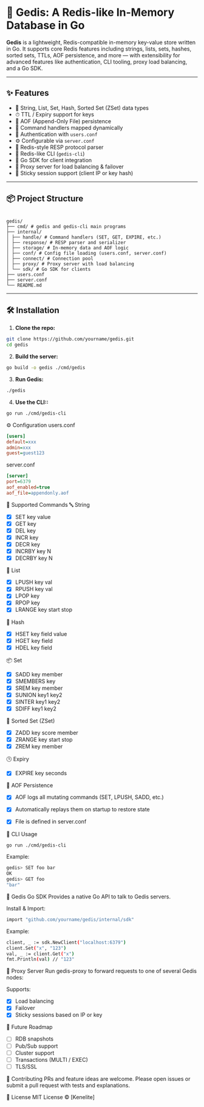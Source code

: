 # 🚀 Gedis: A Redis-like In-Memory Database in Go

**Gedis** is a lightweight, Redis-compatible in-memory key-value store written in Go. It supports core Redis features including strings, lists, sets, hashes, sorted sets, TTLs, AOF persistence, and more — with extensibility for advanced features like authentication, CLI tooling, proxy load balancing, and a Go SDK.

---

## ✨ Features

- 🔑 String, List, Set, Hash, Sorted Set (ZSet) data types
- ⏱ TTL / Expiry support for keys
- 📂 AOF (Append-Only File) persistence
- 🔁 Command handlers mapped dynamically
- 🔐 Authentication with `users.conf`
- ⚙️ Configurable via `server.conf`
- 💾 Redis-style RESP protocol parser
- 🧪 Redis-like CLI (`gedis-cli`)
- 🧩 Go SDK for client integration
- 🔄 Proxy server for load balancing & failover
- 📌 Sticky session support (client IP or key hash)

---

## 📦 Project Structure

```

gedis/
├── cmd/ # gedis and gedis-cli main programs
├── internal/
│ ├── handle/ # Command handlers (SET, GET, EXPIRE, etc.)
│ ├── response/ # RESP parser and serializer
│ ├── storage/ # In-memory data and AOF logic
│ ├── conf/ # Config file loading (users.conf, server.conf)
│ ├── connect/ # Connection pool
│ ├── proxy/ # Proxy server with load balancing
│ └── sdk/ # Go SDK for clients
├── users.conf
├── server.conf
└── README.md
```



---

## 🛠 Installation

1. **Clone the repo:**

```bash
git clone https://github.com/yourname/gedis.git
cd gedis
```

2. **Build the server:**
```bash
go build -o gedis ./cmd/gedis
```

3. **Run Gedis:**
```bash
./gedis
```

4. **Use the CLI::**
```bash
go run ./cmd/gedis-cli
```



⚙️ Configuration
users.conf
```ini
[users]
default=xxx
admin=xxx 
guest=guest123
```


server.conf
```ini
[server]
port=6379
aof_enabled=true
aof_file=appendonly.aof
```

🧪 Supported Commands
🔤 String
- [x] SET key value
- [x] GET key
- [x] DEL key
- [x] INCR key
- [x] DECR key
- [x] INCRBY key N
- [x] DECRBY key N

📝 List
- [x] LPUSH key val
- [x] RPUSH key val
- [x] LPOP key
- [x] RPOP key
- [x] LRANGE key start stop

🧾 Hash
- [x] HSET key field value
- [x] HGET key field
- [x] HDEL key field

📦 Set
- [x] SADD key member
- [x] SMEMBERS key
- [x] SREM key member
- [x] SUNION key1 key2
- [x] SINTER key1 key2
- [x] SDIFF key1 key2

🧮 Sorted Set (ZSet)
- [x] ZADD key score member
- [x] ZRANGE key start stop
- [x] ZREM key member

🕒 Expiry
- [x] EXPIRE key seconds

📑 AOF Persistence
- [x] AOF logs all mutating commands (SET, LPUSH, SADD, etc.)
- [x] Automatically replays them on startup to restore state
- [x] File is defined in server.conf


🧰 CLI Usage
```bash
go run ./cmd/gedis-cli
```


Example:
```bash
gedis> SET foo bar
OK
gedis> GET foo
"bar"

```

🧩 Gedis Go SDK
Provides a native Go API to talk to Gedis servers.

Install & Import:

```bash
import "github.com/yourname/gedis/internal/sdk"
```

Example:

```bash
client, _ := sdk.NewClient("localhost:6379")
client.Set("x", "123")
val, _ := client.Get("x")
fmt.Println(val) // "123"
```


🔁 Proxy Server
Run gedis-proxy to forward requests to one of several Gedis nodes:

Supports:

- [x] Load balancing
- [x] Failover
- [x] Sticky sessions based on IP or key

🧠 Future Roadmap
* [ ]  RDB snapshots
* [ ]  Pub/Sub support
* [ ]  Cluster support
* [ ]  Transactions (MULTI / EXEC)
* [ ]  TLS/SSL

🤝 Contributing
PRs and feature ideas are welcome. Please open issues or submit a pull request with tests and explanations.

📄 License
MIT License © [Kenelite]


